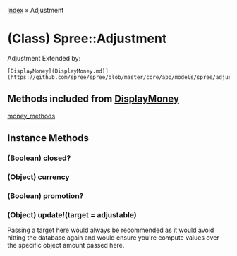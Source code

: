 [Index](../_index.md) » Adjustment

# (Class) Spree::Adjustment
Adjustment
Extended by:

    [DisplayMoney](DisplayMoney.md)](https://github.com/spree/spree/blob/master/core/app/models/spree/adjustment.rb)

## Methods included from [DisplayMoney](DisplayMoney.md)

[money_methods](DisplayMoney.md#money_methods-instance_method)

## Instance Methods
###  (Boolean) **closed?**
### (Object) **currency**
###  (Boolean) **promotion?**
### (Object) **update!**(target = adjustable)

Passing a target here would always be recommended as it would avoid hitting
the database again and would ensure you're compute values over the specific
object amount passed here.
